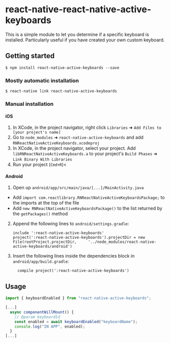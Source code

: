 # react-native-react-native-active-keyboards

This is a simple module to let you determine if a specific keyboard is installed. Particularly useful if you have created your own custom keyboard.

## Getting started

`$ npm install react-native-active-keyboards --save`

### Mostly automatic installation

`$ react-native link react-native-active-keyboards`

### Manual installation

#### iOS

1.  In XCode, in the project navigator, right click `Libraries` ➜ `Add Files to [your project's name]`
2.  Go to `node_modules` ➜ `react-native-active-keyboards` and add `RNReactNativeActiveKeyboards.xcodeproj`
3.  In XCode, in the project navigator, select your project. Add `libRNReactNativeActiveKeyboards.a` to your project's `Build Phases` ➜ `Link Binary With Libraries`
4.  Run your project (`Cmd+R`)<

#### Android

1.  Open up `android/app/src/main/java/[...]/MainActivity.java`

* Add `import com.reactlibrary.RNReactNativeActiveKeyboardsPackage;` to the imports at the top of the file
* Add `new RNReactNativeActiveKeyboardsPackage()` to the list returned by the `getPackages()` method

2.  Append the following lines to `android/settings.gradle`:
    ```
    include ':react-native-active-keyboards'
    project(':react-native-active-keyboards').projectDir = new File(rootProject.projectDir, 	'../node_modules/react-native-active-keyboards/android')
    ```
3.  Insert the following lines inside the dependencies block in `android/app/build.gradle`:
    ```
      compile project(':react-native-active-keyboards')
    ```

## Usage

```javascript
import { keyboardEnabled } from "react-native-active-keyboards";

[...]
  async componentWillMount() {
    // @param keyboardId
    const enabled = await keyboardEnabled("keyboardName");
    console.log("IN APP", enabled);
  }
[...]
```
